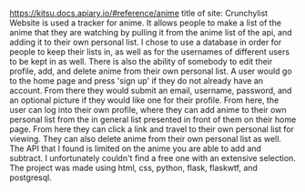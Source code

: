 https://kitsu.docs.apiary.io/#reference/anime
title of site: Crunchylist
Website is used a tracker for anime. It allows people to make a list of the anime that they are watching by pulling it from the anime list of the api, and adding it to their own personal list.
I chose to use a database in order for people to keep their lists in, as well as for the usernames of different users to be kept in as well. There is also the ability of somebody to edit their profile, add, and delete anime from their own personal list.
A user would go to the home page and press 'sign up' if they do not already have an account. From there they would submit an email, username, password, and an optional picture if they would like one for their profile. From here, the user can log into their own profile, where they can add anime to their own personal list from the in general list presented in front of them on their home page. From here they can click a link and travel to their own personal list for viewing. They can also delete anime from their own personal list as well.
The API that I found is limited on the anime you are able to add and subtract. I unfortunately couldn't find a free one with an extensive selection.
The project was made using html, css, python, flask, flaskwtf, and postgresql. 